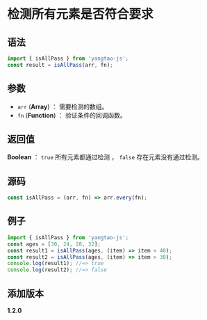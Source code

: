 # 检测所有元素是否符合要求

## 语法

```js
import { isAllPass } from 'yangtao-js';
const result = isAllPass(arr, fn);
```

## 参数

- `arr` (**Array**) ： 需要检测的数组。
- `fn` (**Function**) ： 验证条件的回调函数。

## 返回值

**Boolean** ： `true` 所有元素都通过检测 ， `false` 存在元素没有通过检测。

## 源码

```js
const isAllPass = (arr, fn) => arr.every(fn);
```

## 例子

```js
import { isAllPass } from 'yangtao-js';
const ages = [30, 24, 28, 32];
const result1 = isAllPass(ages, (item) => item < 40);
const result2 = isAllPass(ages, (item) => item > 30);
console.log(result1); //=> true
console.log(result2); //=> false
```

## 添加版本

**1.2.0**

